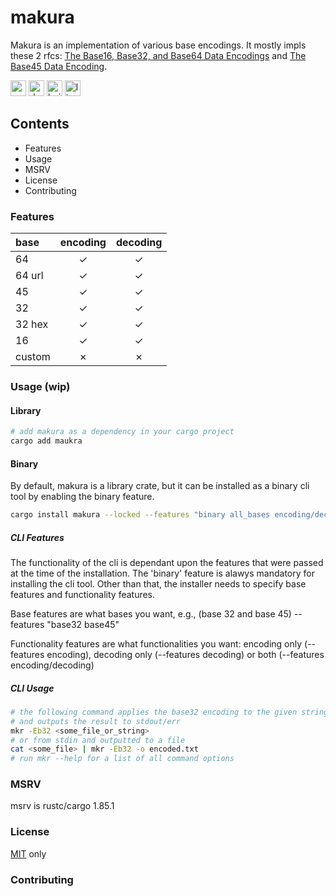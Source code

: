 <h1>makura</h1>

Makura is an implementation of various base encodings. It mostly impls these 2 rfcs: [The Base16, Base32, and Base64 Data Encodings](https://datatracker.ietf.org/doc/html/rfc4648) and [The Base45 Data Encoding](https://datatracker.ietf.org/doc/html/rfc9285).

[<img alt="crates.io" src="https://img.shields.io/crates/v/makura.svg?style=for-the-badge&color=E40046&logo=rust&labelColor=3a3a3a" height="25">](https://crates.io/crates/makura) 
[<img alt="docs.rs" src="https://img.shields.io/badge/docs.rs-makura-495c9f?style=for-the-badge&logo=docsdotrs&labelColor=3a3a3a" height="25">](https://docs.rs/makura) 
[<img alt="build:test" src="https://img.shields.io/github/actions/workflow/status/uraneko/makura/rust-ci.yml?branch=main&style=for-the-badge&labelColor=3a3a3a" height="25">](https://github.com/uraneko/makura/actions?query=branch%3Amain)
[<img alt="license" src="https://img.shields.io/github/license/uraneko/makura?style=for-the-badge&labelColor=3a3a3a&color=ECD53F" height="25">](https://github.com/uraneko/makura/blob/main/LICENSE)

##
## Contents
- Features
- Usage
- MSRV
- License
- Contributing

###
### Features

|  base  |  encoding  |  decoding  |
| :----- | :--------: | :--------: |
| 64	 | ✓ | ✓ |
| 64 url | ✓ | ✓ |
| 45	 | ✓ | ✓ |
| 32	 | ✓ | ✓ |
| 32 hex | ✓ | ✓ |
| 16	 | ✓ | ✓ |
| custom | ✗ | ✗ |

###
### Usage (wip)

####
#### Library
```sh
# add makura as a dependency in your cargo project
cargo add maukra
```

####
#### Binary 

By default, makura is a library crate, but it can be installed as a binary cli tool by enabling the binary feature.

```sh
cargo install makura --locked --features "binary all_bases encoding/decoding"
```
##### CLI Features
The functionality of the cli is dependant upon the features that were passed at the time of the installation.
The 'binary' feature is alawys mandatory for installing the cli tool. 
Other than that, the installer needs to specify base features and functionality features.

Base features are what bases you want, e.g., (base 32 and base 45) --features "base32 base45"

Functionality features are what functionalities you want: 
encoding only (--features encoding), decoding only (--features decoding) or both (--features encoding/decoding) 

##### CLI Usage
```bash
# the following command applies the base32 encoding to the given string 
# and outputs the result to stdout/err
mkr -Eb32 <some_file_or_string>
# or from stdin and outputted to a file 
cat <some_file> | mkr -Eb32 -o encoded.txt
# run mkr --help for a list of all command options
```

### MSRV
msrv is rustc/cargo 1.85.1

### License
<a href="LICENSE">MIT</a> only 

### Contributing

